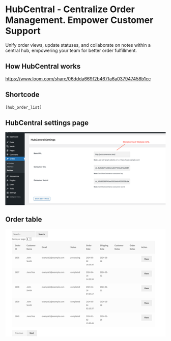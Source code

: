# HubCentral - Centralize Order Management. Empower Customer Support
Unify order views, update statuses, and collaborate on notes within a central hub, empowering your team for better order fulfillment.

## How HubCentral works
https://www.loom.com/share/06ddda669f2b467fa6a037947458b1cc

## Shortcode
`[hub_order_list]`

## HubCentral settings page
![alt settings](https://github.com/beyond88/hubcentral/blob/main/hubcentral-settings.png)

## Order table
![alt shortcode interface](https://github.com/beyond88/hubcentral/blob/main/hubcentral-shortcode.png)
